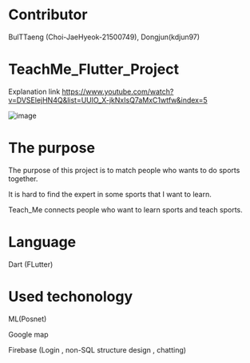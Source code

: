 # Contributor

BulTTaeng (Choi-JaeHyeok-21500749), Dongjun(kdjun97)

# TeachMe_Flutter_Project

Explanation link
<https://www.youtube.com/watch?v=DVSElejHN4Q&list=UUlO_X-jkNxIsQ7aMxC1wtfw&index=5>

![image](https://github.com/Choi-JaeHyeok-21500749/TeachMe_Flutter_Project/blob/main/teachme_image.PNG)

# The purpose

The purpose of this project is to match people who wants to do sports together.

It is hard to find the expert in some sports that I want to learn. 

Teach_Me connects people who want to learn sports and teach sports.

# Language

Dart (FLutter)

# Used techonology

ML(Posnet)

Google map

Firebase (Login , non-SQL structure design , chatting)
